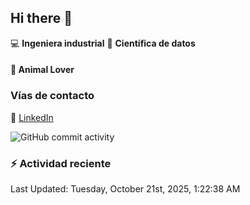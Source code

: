 ## Hi there 👋

:computer: **Ingeniera industrial**
:pencil: **Científica de datos**

#### 🐶 **Animal Lover**

### Vías de contacto

🔗 [LinkedIn](https://www.linkedin.com/in/yocelin-saba-vivas-8b452b23a)


![GitHub commit activity](https://img.shields.io/github/commit-activity/m/ysabasv/ysabasv)

### :zap: Actividad reciente
<!--RECENT_ACTIVITY:start-->
<!--RECENT_ACTIVITY:end-->
<!--RECENT_ACTIVITY:last_update-->
Last Updated: Tuesday, October 21st, 2025, 1:22:38 AM
<!--RECENT_ACTIVITY:last_update_end-->
